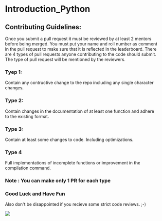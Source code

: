 # Introduction_Python


## Contributing Guidelines:
Once you submit a pull request it must be reviewed by at least 2 mentors before being merged.
You must put your name and roll number as comment in the pull request to make sure that it is reflected in the leaderboard.
There are 4 types of pull requests anyone contributing to the code should submit.
The type of pull request will be mentioned by the reviewers.

### Tyep 1:

Contain any contructive change to the repo including any single character changes.

### Type 2:

Contain changes in the documentation of at least one function and adhere to the existing format.

### Type 3:

Contain at least some changes to code. Including optimizations.

### Type 4

Full implementations of incomplete functions or improvement in the compilation command.

### Note : You can make only 1 PR for each type

### Good Luck and Have Fun

Also don't be disappointed if you recieve some strict code reviews. ;-)


<a href="https://github.com/OpenLake/Introduction_Python/graphs/contributors">
  <img src="https://contributors-img.web.app/image?repo=OpenLake/Introduction_Python" />
</a>
